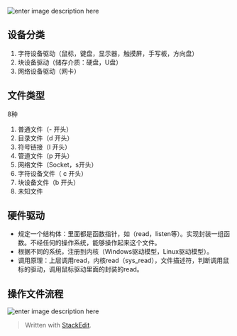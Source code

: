![enter image description here](https://github.com/HotView/Images/raw/master/TIM%E6%88%AA%E5%9B%BE20190221120057.png)
## 设备分类
1. 字符设备驱动（鼠标，键盘，显示器，触摸屏，手写板，方向盘）
2. 块设备驱动（储存介质：硬盘，U盘）
3. 网络设备驱动（网卡）

## 文件类型
8种
 1. 普通文件（- 开头）
 2. 目录文件（d 开头）
 3. 符号链接（l 开头）
 4. 管道文件（p 开头）
 5. 网络文件（Socket，s开头）
 6. 字符设备文件（ c 开头）
 7. 块设备文件（b 开头）
 8. 未知文件

## 硬件驱动
- 规定一个结构体：里面都是函数指针，如（read，listen等）。实现封装一组函数。不经任何的操作系统，能够操作起来这个文件。
- 根据不同的系统，注册到内核（Windows驱动模型，Linux驱动模型）。
- 调用原理：上层调用read，内核read（sys_read），文件描述符，判断调用鼠标的驱动，调用鼠标驱动里面的封装的read。


## 操作文件流程
![enter image description here](https://github.com/HotView/Images/raw/master/TIM%E6%88%AA%E5%9B%BE20190221115758.png)


> Written with [StackEdit](https://stackedit.io/).
<!--stackedit_data:
eyJoaXN0b3J5IjpbLTE0MTgyNDEzODMsLTk2OTI0NTk4NywyOT
k2NjUxNywtMTE0OTc1ODA0NiwxNTcxNjQ5MTU5XX0=
-->